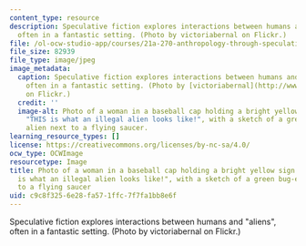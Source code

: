 ```yaml
---
content_type: resource
description: Speculative fiction explores interactions between humans and "aliens",
  often in a fantastic setting. (Photo by victoriabernal on Flickr.)
file: /ol-ocw-studio-app/courses/21a-270-anthropology-through-speculative-fiction-fall-2009/c9c8f3256e28fa571ffc7f7fa1bb8e6f_21a-270f09.jpg
file_size: 82939
file_type: image/jpeg
image_metadata:
  caption: Speculative fiction explores interactions between humans and "aliens",
    often in a fantastic setting. (Photo by [victoriabernal](http://www.flickr.com/photos/victoriabernal/139121079/)
    on Flickr.)
  credit: ''
  image-alt: Photo of a woman in a baseball cap holding a bright yellow sign reading
    "THIS is what an illegal alien looks like!", with a sketch of a green bug-eyed
    alien next to a flying saucer.
learning_resource_types: []
license: https://creativecommons.org/licenses/by-nc-sa/4.0/
ocw_type: OCWImage
resourcetype: Image
title: Photo of a woman in a baseball cap holding a bright yellow sign reading "THIS
  is what an illegal alien looks like!", with a sketch of a green bug-eyed alien next
  to a flying saucer
uid: c9c8f325-6e28-fa57-1ffc-7f7fa1bb8e6f
---
```

Speculative fiction explores interactions between humans and "aliens", often in a fantastic setting. (Photo by victoriabernal on Flickr.)